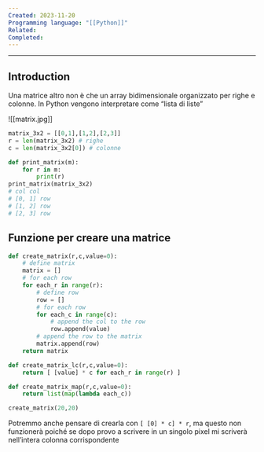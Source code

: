 ```yaml
---
Created: 2023-11-20
Programming language: "[[Python]]"
Related: 
Completed:
---
```

---
## Introduction
Una matrice altro non è che un array bidimensionale organizzato per righe e colonne. In Python vengono interpretare come “lista di liste”

![[matrix.jpg]]

```python
matrix_3x2 = [[0,1],[1,2],[2,3]]
r = len(matrix_3x2) # righe
c = len(matrix_3x2[0]) # colonne

def print_matrix(m):
	for r in m:
		print(r)
print_matrix(matrix_3x2)
# col col
# [0, 1] row
# [1, 2] row
# [2, 3] row
```

## Funzione per creare una matrice
```python
def create_matrix(r,c,value=0):
	# define matrix
	matrix = []
	# for each row
	for each_r in range(r):
		# define row
		row = []
		# for each row
		for each_c in range(c):
			# append the col to the row
			row.append(value)
		# append the row to the matrix
		matrix.append(row)
	return matrix

def create_matrix_lc(r,c,value=0):
	return [ [value] * c for each_r in range(r) ]

def create_matrix_map(r,c,value=0):
	return list(map(lambda each_c))

create_matrix(20,20)
```

  Potremmo anche pensare di crearla con `[ [0] * c] * r`, ma questo non funzionerà poiché se dopo provo a scrivere in un singolo pixel mi scriverà nell’intera colonna corrispondente